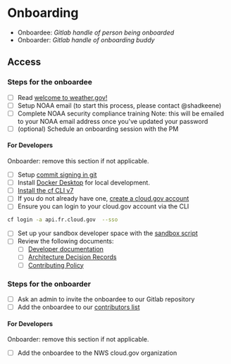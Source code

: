 # Onboarding

- Onboardee: _Gitlab handle of person being onboarded_
- Onboarder: _Gitlab handle of onboarding buddy_

## Access

### Steps for the onboardee

- [ ] Read [welcome to weather.gov!](https://docs.google.com/document/d/1JIagnghg3xYNm4zdr_BtxWOwmifUaxjSCeybsaoqExE/edit?tab=t.0#heading=h.2hifh0miaj5c)
- [ ] Setup NOAA email (to start this process, please contact @shadkeene)
- [ ] Complete NOAA security compliance training
  Note: this will be emailed to your NOAA email address once you've updated your password
- [ ] (optional) Schedule an onboarding session with the PM

#### For Developers

Onboarder: remove this section if not applicable.

- [ ] Setup [commit signing in git](https://github.com/weather-gov/weather.gov/blob/main/docs/dev/git-signing.md)
- [ ] Install [Docker Desktop](https://www.docker.com/products/docker-desktop/) for local development.
- [ ] [Install the cf CLI v7](https://docs.cloudfoundry.org/cf-cli/install-go-cli.html#pkg-mac)
- [ ] If you do not already have one, [create a cloud.gov account](https://cloud.gov/docs/getting-started/accounts/)
- [ ] Ensure you can login to your cloud.gov account via the CLI
```bash
cf login -a api.fr.cloud.gov  --sso
```
- [ ] Set up your sandbox developer space with the [sandbox script](https://github.com/weather-gov/weather.gov/blob/main/scripts/create-cloudgov-env.sh)
- [ ] Review the following documents:
  - [ ] [Developer documentation](https://github.com/weather-gov/weather.gov/blob/main/docs/dev/index.md)
  - [ ] [Architecture Decision Records](https://github.com/weather-gov/weather.gov/tree/main/docs/architecture/decisions)
  - [ ] [Contributing Policy](https://github.com/weather-gov/weather.gov/tree/main/CONTRIBUTING.md)

### Steps for the onboarder

- [ ] Ask an admin to invite the onboardee to our Gitlab repository
- [ ] Add the onboardee to our [contributors list](https://github.com/weather-gov/weather.gov/blob/main/package.json#L6)

#### For Developers

Onboarder: remove this section if not applicable.

- [ ] Add the onboardee to the NWS cloud.gov organization
